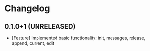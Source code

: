 Changelog
=========

0.1.0+1 (UNRELEASED)
--------------------
* [Feature] Implemented basic functionality: init, messages, release, append, current, edit

